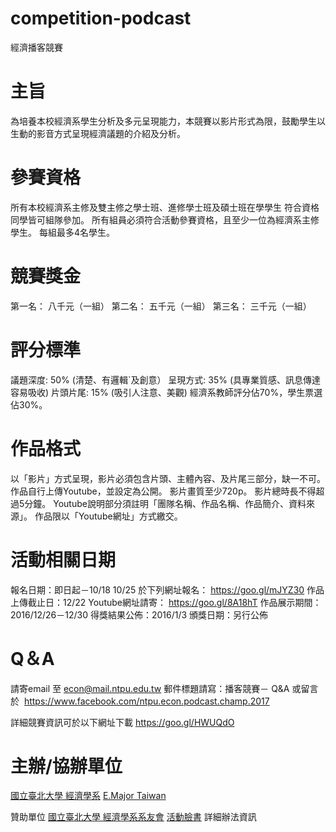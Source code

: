 # competition-podcast
經濟播客競賽

# 主旨
為培養本校經濟系學生分析及多元呈現能力，本競賽以影片形式為限，鼓勵學生以生動的影音方式呈現經濟議題的介紹及分析。

# 參賽資格
所有本校經濟系主修及雙主修之學士班、進修學士班及碩士班在學學生
符合資格同學皆可組隊參加。
所有組員必須符合活動參賽資格，且至少一位為經濟系主修學生。
每組最多4名學生。

# 競賽獎金
第一名： 八千元（一組）
第二名： 五千元（一組）
第三名： 三千元（一組）

# 評分標準
議題深度: 50% (清楚、有邏輯`及創意）
呈現方式: 35% (具專業質感、訊息傳達容易吸收)
片頭片尾: 15% (吸引人注意、美觀)
經濟系教師評分佔70%，學生票選佔30%。

# 作品格式
以「影片」方式呈現，影片必須包含片頭、主體內容、及片尾三部分，缺一不可。
作品自行上傳Youtube，並設定為公開。
影片畫質至少720p。
影片總時長不得超過5分鐘。
Youtube說明部分須註明「團隊名稱、作品名稱、作品簡介、資料來源」。
作品限以「Youtube網址」方式繳交。

# 活動相關日期
報名日期：即日起－10/18 10/25
於下列網址報名： https://goo.gl/mJYZ30
作品上傳截止日：12/22
Youtube網址請寄： https://goo.gl/8A18hT
作品展示期間：2016/12/26－12/30
得獎結果公佈：2016/1/3
頒獎日期：另行公佈

# Q＆A
請寄email 至 econ@mail.ntpu.edu.tw
郵件標題請寫：播客競賽－ Q\&A 或留言於  https://www.facebook.com/ntpu.econ.podcast.champ.2017

詳細競賽資訊可於以下網址下載
https://goo.gl/HWUQdO

# 主辦/協辦單位
[國立臺北大學 經濟學系](https://www.ntpu.edu.tw/econ)
[E.Major Taiwan](https://www.facebook.com/emajortaiwanforu)

贊助單位
[國立臺北大學 經濟學系系友會](https://www.facebook.com/groups/518140268277463/)
[活動臉書](https://www.facebook.com/NTPU-%E7%AC%AC%E4%B8%89%E5%B1%86%E7%B6%93%E6%BF%9F%E6%92%AD%E5%AE%A2%E7%AB%B6%E8%B3%BD-322561434822213/)
詳細辦法資訊
